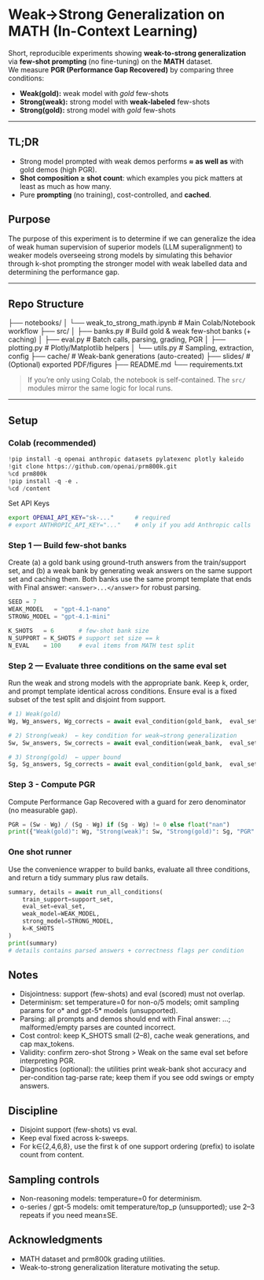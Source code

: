 # Weak→Strong Generalization on MATH (In-Context Learning)

Short, reproducible experiments showing **weak-to-strong generalization** via **few-shot prompting** (no fine-tuning) on the **MATH** dataset.  
We measure **PGR (Performance Gap Recovered)** by comparing three conditions:

- **Weak(gold):** weak model with *gold* few-shots  
- **Strong(weak):** strong model with **weak-labeled** few-shots  
- **Strong(gold):** strong model with *gold* few-shots

---

## TL;DR

- Strong model prompted with weak demos performs **≈ as well as** with gold demos (high PGR).  
- **Shot composition ≥ shot count**: which examples you pick matters at least as much as how many.  
- Pure **prompting** (no training), cost-controlled, and **cached**.

## Purpose

The purpose of this experiment is to determine if we can generalize the idea of weak human supervision of superior models (LLM superalignment) to weaker models overseeing strong models by simulating this behavior through k-shot prompting the stronger model with weak labelled data and determining the performance gap.

---

## Repo Structure

├── notebooks/
│ └── weak_to_strong_math.ipynb # Main Colab/Notebook workflow
├── src/
│ ├── banks.py # Build gold & weak few-shot banks (+ caching)
│ ├── eval.py # Batch calls, parsing, grading, PGR
│ ├── plotting.py # Plotly/Matplotlib helpers
│ └── utils.py # Sampling, extraction, config
├── cache/ # Weak-bank generations (auto-created)
├── slides/ # (Optional) exported PDF/figures
├── README.md
└── requirements.txt


> If you’re only using Colab, the notebook is self-contained. The `src/` modules mirror the same logic for local runs.

---

## Setup

### Colab (recommended)

```python
!pip install -q openai anthropic datasets pylatexenc plotly kaleido
!git clone https://github.com/openai/prm800k.git
%cd prm800k
!pip install -q -e .
%cd /content
```

Set API Keys
```bash
export OPENAI_API_KEY="sk-..."      # required
# export ANTHROPIC_API_KEY="..."    # only if you add Anthropic calls
```

### Step 1 — Build few-shot banks

Create (a) a gold bank using ground-truth answers from the train/support set, and (b) a weak bank by generating weak answers on the same support set and caching them. Both banks use the same prompt template that ends with Final answer: ```<answer>...</answer>``` for robust parsing.

```python
SEED = 7
WEAK_MODEL   = "gpt-4.1-nano"
STRONG_MODEL = "gpt-4.1-mini"

K_SHOTS   = 6       # few-shot bank size
N_SUPPORT = K_SHOTS # support set size == k
N_EVAL    = 100     # eval items from MATH test split
```

### Step 2 — Evaluate three conditions on the same eval set

Run the weak and strong models with the appropriate bank. Keep k, order, and prompt template identical across conditions. Ensure eval is a fixed subset of the test split and disjoint from support.

```python
# 1) Weak(gold)
Wg, Wg_answers, Wg_corrects = await eval_condition(gold_bank,  eval_set, model=WEAK_MODEL)

# 2) Strong(weak)  ← key condition for weak→strong generalization
Sw, Sw_answers, Sw_corrects = await eval_condition(weak_bank,  eval_set, model=STRONG_MODEL)

# 3) Strong(gold)  ← upper bound
Sg, Sg_answers, Sg_corrects = await eval_condition(gold_bank,  eval_set, model=STRONG_MODEL)
```

### Step 3 - Compute PGR

Compute Performance Gap Recovered with a guard for zero denominator (no measurable gap).

```python
PGR = (Sw - Wg) / (Sg - Wg) if (Sg - Wg) != 0 else float("nan")
print({"Weak(gold)": Wg, "Strong(weak)": Sw, "Strong(gold)": Sg, "PGR": PGR})
```

### One shot runner

Use the convenience wrapper to build banks, evaluate all three conditions, and return a tidy summary plus raw details.

```python
summary, details = await run_all_conditions(
    train_support=support_set,
    eval_set=eval_set,
    weak_model=WEAK_MODEL,
    strong_model=STRONG_MODEL,
    k=K_SHOTS
)
print(summary)
# details contains parsed answers + correctness flags per condition
```

## Notes

- Disjointness: support (few-shots) and eval (scored) must not overlap.
- Determinism: set temperature=0 for non-o/5 models; omit sampling params for o* and gpt-5* models (unsupported).
- Parsing: all prompts and demos should end with Final answer: <answer>...</answer>; malformed/empty parses are counted incorrect.
- Cost control: keep K_SHOTS small (2–8), cache weak generations, and cap max_tokens.
- Validity: confirm zero-shot Strong > Weak on the same eval set before interpreting PGR.
- Diagnostics (optional): the utilities print weak-bank shot accuracy and per-condition tag-parse rate; keep them if you see odd swings or empty answers.

## Discipline

- Disjoint support (few-shots) vs eval.
- Keep eval fixed across k-sweeps.
- For k∈{2,4,6,8}, use the first k of one support ordering (prefix) to isolate count from content.

## Sampling controls

- Non-reasoning models: temperature=0 for determinism.
- o-series / gpt-5 models: omit temperature/top_p (unsupported); use 2–3 repeats if you need mean±SE.

## Acknowledgments

- MATH dataset and prm800k grading utilities.
- Weak-to-strong generalization literature motivating the setup.
